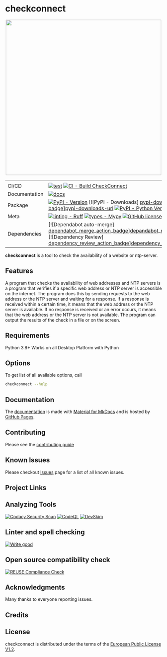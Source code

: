 # checkconnect

<div align="center">
<!-- markdownlint-disable MD034 -->
<img src="https://raw.githubusercontent.com/checkconnect/jmuelbert/main/docs/assets/images/logo.svg alt="checkconnect logo" width="500" role="img">

|               |                                                                                                                                                                                                 |
| ------------- | ----------------------------------------------------------------------------------------------------------------------------------------------------------------------------------------------- |
|               |                                                                                                                                                                                                 |
| CI/CD         | [![test][test-badge]][test-wf-url] [![CI - Build CheckConnect][ci-cd-badge]][ci-cd-wf-url]                                                                                                      |
| Documentation | [![docs][docs-badge]][docs-wf-url]                                                                                                                                                              |
| Package       | [![PyPI - Version][pypi-version-badge]][pypi-version-url] [![PyPI - Downloads] [pypi-downloads-badge]][pypi-downloads-url] [![PyPI - Python Version][python-version-badge]][python-version-url] |
| Meta          | [![linting - Ruff][ruff-badge]][ruff-url] [![types - Mypy][mypy-badge]][mypy-url] [![GitHub license][github_license_badge]][license]                                                            |
| Dependencies  | [![Dependabot auto-merge] [dependabot_merge_action_badge]][depandabot_merge_action] [![Dependency Review] [dependency_review_action_badge]][dependency_review_action]                           |
</div>

<!-- begin-short -->

**checkconnect** is a tool to check the availability of a website or ntp-server.

## Features

A program that checks the availability of web addresses and NTP servers is
a program that verifies if a specific web address or NTP server is
accessible on the internet. The program does this by sending requests to
the web address or the NTP server and waiting for a response. If a response
is received within a certain time, it means that the web address or the NTP
server is available. If no response is received or an error occurs, it
means that the web address or the NTP server is not available. The program
can output the results of the check in a file or on the screen.

## Requirements

Python 3.8+ Works on all Desktop Platform with Python


## Options

To get list of all available options, call

```bash
checkconnect --help
```

## Documentation

The [documentation][documentation-url] is made with [Material for MkDocs][mkdocs-material-url] and is hosted by [GitHub Pages][github-pages-doc-url].

## Contributing

Please see the [contributing guide][contribution_guide]

## Known Issues

Please checkout [Issues](https://github.com/jmuelbert/checkconnect/issues) page for a list of all known
issues.

## Project Links

## Analyzing Tools

[![Codacy Security Scan][codacy_action_badge]][codacy_action]
[![CodeQL][codeql_action_badge]][codeql_action]
[![DevSkim][devskim_action_badge]][devskim_action]

## Linter and spell checking

[![Write good][writegood_action_badge]][writegood_action]

## Open source compatibility check

[![REUSE Compliance Check][reuse_compliance_action_badge]][reuse_compliance_action]

## Acknowledgments

Many thanks to everyone reporting issues.

## Credits

## License

checkconnect is distributed under the terms of the
[European Public License V1.2][license].

<!-- readme-pypi-ignore-after -->

[test-badge]: https://github.com/jmuelbert/checkconnect/actions/workflows/test.yml/badge.svg
[test-wf-url]: https://github.com/jmuelbert/checkconnect/actions/workflows/test.yml
[ci-cd-badge]: https://github.com/jmuelbert/checkconnect/actions/workflows/ci.yml/badge.svg
[ci-cd-wf-url]: https://github.com/jmuelbert/checkconnect/actions/workflows/ci.yml
[docs-badge]: https://github.com/jmuelbert/checkconnect/actions/workflows/mkdocs-pages.yml/badge.svg
[docs-wf-url]: https://github.com/jmuelbert/checkconnect/actions/workflows/mkdocs-pages.yml
[pypi-version-badge]: https://img.shields.io/jmuelbert/v/checkconnect.svg?logo=pypi&label=PyPI&logoColor=gold
[pypi-version-url]: https://pypi.org/project/checkconnect/
[pypi-downloads-badge]: https://img.shields.io/jmuelbert/dm/checkconnect.svg?color=blue&label=Downloads&logo=pypi&logoColor=gold
[pypi-downloads-url]: https://github.com/jmuelbert/checkconnect
[python-version-badge]: https://img.shields.io/pypi/pyversions/hatch.svg?logo=python&label=Python&logoColor=gold
[python-version-url]: https://github.com/jmuelbert/checkconnect
[ruff-badge]: https://img.shields.io/endpoint?url=https://raw.githubusercontent.com/astral-sh/ruff/main/assets/badge/v2.json
[ruff-url]: https://github.com/astral-sh/ruff
[mypy-badge]: https://img.shields.io/badge/types-Mypy-blue.svg
[mypy-url]: https://github.com/python/mypy
[codacy_action]: https://app.codacy.com/gh/jmuelbert/checkconnect/dashboard?utm_source=gh&utm_medium=referral&utm_content=&utm_campaign=Badge_grade
[codacy_action_badge]: https://app.codacy.com/project/badge/Grade/5540e367f8564b249334da47b20a6953
[codeql_action]: https://github.com/jmuelbert/checkconnect/actions/workflows/codeql-analysis.yml
[codeql_action_badge]: https://github.com/jmuelbert/checkconnect/actions/workflows/codeql-analysis.yml/badge.svg
[contribution_guide]: https://github.com/jmuelbert/checkconnect/blob/main/.github/CONTRIBUTING.md
[depandabot_merge_action]: https://github.com/jmuelbert/checkconnect/actions/workflows/dependabot-merge.yml
[dependabot_merge_action_badge]: https://github.com/jmuelbert/checkconnect/actions/workflows/dependabot-merge.yml/badge.svg
[dependency_review_action]: https://github.com/jmuelbert/checkconnect/actions/workflows/dependency-review.yml
[dependency_review_action_badge]: https://github.com/jmuelbert/checkconnect/actions/workflows/dependency-review.yml/badge.svg
[devskim_action]: https://github.com/jmuelbert/checkconnect/actions/workflows/devskim-analysis.yml
[devskim_action_badge]: https://github.com/jmuelbert/checkconnect/actions/workflows/devskim-analysis.yml/badge.svg
[license]: https://joinup.ec.europa.eu/page/eupl-text-11-12
[github_license_badge]: https://img.shields.io/badge/license-EUPL-blue.svg
[reuse_compliance_action]: https://github.com/jmuelbert/checkconnect/actions/workflows/reuse-check.yml
[reuse_compliance_action_badge]: https://github.com/jmuelbert/checkconnect/actions/workflows/reuse-check.yml/badge.svg
[writegood_action]: https://github.com/jmuelbert/checkconnect/actions/workflows/write-good.yml
[writegood_action_badge]: https://github.com/jmuelbert/checkconnect/actions/workflows/write-good.yml/badge.svg
[documentation-url]: https://jmuelbert.github.io/checkconnect/
[mkdocs-material-url]: https://github.com/squidfunk/mkdocs-material
[github-pages-doc-url]: https://docs.github.com/en/pages
